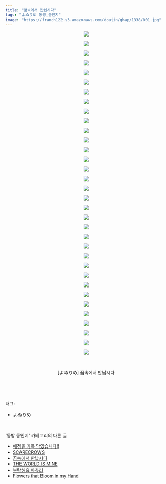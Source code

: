 ```yaml
---
title: "꿈속에서 만납시다"
tags: "よぬりめ 동방_동인지"
image: "https://franch122.s3.amazonaws.com/doujin/ghap/1338/001.jpg"
---
```

<div class="article">
<p style="text-align: center; clear: none; float: none;"><img src="{{ site.imgserver4 }}/ghap/1338/001.jpg"/></p>
<p style="text-align: center; clear: none; float: none;"><img src="{{ site.imgserver4 }}/ghap/1338/002.jpg"/></p>
<p style="text-align: center; clear: none; float: none;"><img src="{{ site.imgserver4 }}/ghap/1338/003.jpg"/></p>
<p style="text-align: center; clear: none; float: none;"><img src="{{ site.imgserver4 }}/ghap/1338/004.jpg"/></p>
<p style="text-align: center; clear: none; float: none;"><img src="{{ site.imgserver4 }}/ghap/1338/005.jpg"/></p>
<p style="text-align: center; clear: none; float: none;"><img src="{{ site.imgserver4 }}/ghap/1338/006.jpg"/></p>
<p style="text-align: center; clear: none; float: none;"><img src="{{ site.imgserver4 }}/ghap/1338/007.jpg"/></p>
<p style="text-align: center; clear: none; float: none;"><img src="{{ site.imgserver4 }}/ghap/1338/008.jpg"/></p>
<p style="text-align: center; clear: none; float: none;"><img src="{{ site.imgserver4 }}/ghap/1338/009.jpg"/></p>
<p style="text-align: center; clear: none; float: none;"><img src="{{ site.imgserver4 }}/ghap/1338/010.jpg"/></p>
<p style="text-align: center; clear: none; float: none;"><img src="{{ site.imgserver4 }}/ghap/1338/011.jpg"/></p>
<p style="text-align: center; clear: none; float: none;"><img src="{{ site.imgserver4 }}/ghap/1338/012.jpg"/></p>
<p style="text-align: center; clear: none; float: none;"><img src="{{ site.imgserver4 }}/ghap/1338/013.jpg"/></p>
<p style="text-align: center; clear: none; float: none;"><img src="{{ site.imgserver4 }}/ghap/1338/014.jpg"/></p>
<p style="text-align: center; clear: none; float: none;"><img src="{{ site.imgserver4 }}/ghap/1338/015.jpg"/></p>
<p style="text-align: center; clear: none; float: none;"><img src="{{ site.imgserver4 }}/ghap/1338/016.jpg"/></p>
<p style="text-align: center; clear: none; float: none;"><img src="{{ site.imgserver4 }}/ghap/1338/017.jpg"/></p>
<p style="text-align: center; clear: none; float: none;"><img src="{{ site.imgserver4 }}/ghap/1338/018.jpg"/></p>
<p style="text-align: center; clear: none; float: none;"><img src="{{ site.imgserver4 }}/ghap/1338/019.jpg"/></p>
<p style="text-align: center; clear: none; float: none;"><img src="{{ site.imgserver4 }}/ghap/1338/020.jpg"/></p>
<p style="text-align: center; clear: none; float: none;"><img src="{{ site.imgserver4 }}/ghap/1338/021.jpg"/></p>
<p style="text-align: center; clear: none; float: none;"><img src="{{ site.imgserver4 }}/ghap/1338/022.jpg"/></p>
<p style="text-align: center; clear: none; float: none;"><img src="{{ site.imgserver4 }}/ghap/1338/023.jpg"/></p>
<p style="text-align: center; clear: none; float: none;"><img src="{{ site.imgserver4 }}/ghap/1338/024.jpg"/></p>
<p style="text-align: center; clear: none; float: none;"><img src="{{ site.imgserver4 }}/ghap/1338/025.jpg"/></p>
<p style="text-align: center; clear: none; float: none;"><img src="{{ site.imgserver4 }}/ghap/1338/026.jpg"/></p>
<p style="text-align: center; clear: none; float: none;"><img src="{{ site.imgserver4 }}/ghap/1338/027.jpg"/></p>
<p style="text-align: center; clear: none; float: none;"><img src="{{ site.imgserver4 }}/ghap/1338/028.jpg"/></p>
<p style="text-align: center; clear: none; float: none;"><img src="{{ site.imgserver4 }}/ghap/1338/029.jpg"/></p>
<p style="text-align: center; clear: none; float: none;"><img src="{{ site.imgserver4 }}/ghap/1338/030.jpg"/></p>
<p style="text-align: center; clear: none; float: none;"><img src="{{ site.imgserver4 }}/ghap/1338/031.jpg"/></p>
<p style="text-align: center; clear: none; float: none;"><img src="{{ site.imgserver4 }}/ghap/1338/032.jpg"/></p>
<p style="text-align: center; clear: none; float: none;"><img src="{{ site.imgserver4 }}/ghap/1338/033.jpg"/></p>
<p style="text-align: center; clear: none; float: none;"><img src="{{ site.imgserver4 }}/ghap/1338/034.jpg"/></p>
<p style="text-align: center; clear: none; float: none;"><br/></p>
<p style="text-align: center; clear: none; float: none;">[よぬりめ] 꿈속에서 만납시다</p>
<p><br/></p>
</div><br/>
<div class="tagTrail">
<p>태그: </p>
<ul>
<li>よぬりめ</li>
</ul>
</div><br/>
<div class="another">
<p>'동방 동인지' 카테고리의 다른 글</p>
<ul>
<li><a href="/ghap_1341">애정을 가득 담았습니다!!</a></li>
<li><a href="/ghap_1339">SCARECROWS</a></li>
<li><a href="/ghap_1338">꿈속에서 만납시다</a></li>
<li><a href="/ghap_1337">THE WORLD IS MINE</a></li>
<li><a href="/ghap_1336">부탁해요 파츄리</a></li>
<li><a href="/ghap_1335">Flowers that Bloom in my Hand</a></li>
</ul>
</div><br/>
<div class="cb_module cb_fluid">
<div class="cb_wrt cb_profile">
</div><!-- commentList close -->
</div><br/>
